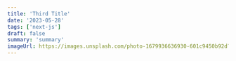 ```yaml
---
title: 'Third Title'
date: '2023-05-28'
tags: ['next-js']
draft: false
summary: 'summary'
imageUrl: https://images.unsplash.com/photo-1679936636930-601c9450b92d?ixlib=rb-4.0.3&ixid=MnwxMjA3fDB8MHxwaG90by1wYWdlfHx8fGVufDB8fHx8&auto=format&fit=crop&w=2070&q=80
---
```

